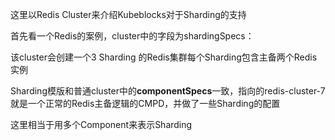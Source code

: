 这里以Redis Cluster来介绍Kubeblocks对于Sharding的支持

首先看一个Redis的案例，cluster中的字段为shardingSpecs：

该cluster会创建一个3 Sharding 的Redis集群每个Sharding包含主备两个Redis实例

Sharding模版和普通cluster中的**componentSpecs**一致，指向的redis-cluster-7就是一个正常的Redis主备逻辑的CMPD，并做了一些Sharding的配置

这里相当于用多个Component来表示Sharding







